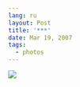 ```yaml
---
lang: ru
layout: Post
title: '***'
date: Mar 19, 2007
tags:
  - photos
---
```


![](http://wow.sapegin.me/0P3c34261M0x/Sapegin-Artem-20D-2007-03-10-280-8038.jpg)
